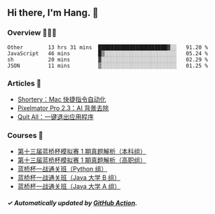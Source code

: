 ## Hi there, I'm Hang. 👋

### Overview 👨🏻‍💻

<!--START_SECTION:waka-->
```text
Other        13 hrs 31 mins  ██████████████████████▓░░   91.20 % 
JavaScript   46 mins         █▒░░░░░░░░░░░░░░░░░░░░░░░   05.24 % 
sh           20 mins         ▓░░░░░░░░░░░░░░░░░░░░░░░░   02.29 % 
JSON         11 mins         ▒░░░░░░░░░░░░░░░░░░░░░░░░   01.25 % 
```
<!--END_SECTION:waka-->

### Articles 📝

<!-- BLOG:START -->
- [Shortery：Mac 快捷指令自动化](https://huhuhang.com/post/product-hunt/product-hunt-n249?from=github)
- [Pixelmator Pro 2.3：AI 背景去除](https://huhuhang.com/post/product-hunt/product-hunt-n248?from=github)
- [Quit All：一键退出应用程序](https://huhuhang.com/post/product-hunt/product-hunt-n247?from=github)<!-- BLOG:END -->

### Courses 🔗

<!-- SYL:START -->
- [第十三届蓝桥杯模拟赛 1 期真题解析（本科组）](https://www.lanqiao.cn/courses/5719/)
- [第十三届蓝桥杯模拟赛 1 期真题解析（高职组）](https://www.lanqiao.cn/courses/5718/)
- [蓝桥杯一战通关班（Python 组）](https://www.lanqiao.cn/courses/5494/)
- [蓝桥杯一战通关班（Java 大学 B 组）](https://www.lanqiao.cn/courses/5493/)
- [蓝桥杯一战通关班（Java 大学 A 组）](https://www.lanqiao.cn/courses/5492/)
<!-- SYL:END -->

##### ✓ Automatically updated by [GitHub Action](https://github.com/huhuhang/huhuhang/actions).
